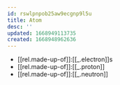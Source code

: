 ```yaml
---
id: rswlpnpob25aw9ecgnp9l5u
title: Atom
desc: ''
updated: 1668949113735
created: 1668948962636
---
```


- [[rel.made-up-of]]:[[_.electron]]s
- [[rel.made-up-of]]:[[_.proton]]
- [[rel.made-up-of]]:[[_.neutron]]